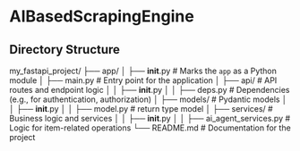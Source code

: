 # AIBasedScrapingEngine
## Directory Structure
my_fastapi_project/
├── app/
│   ├── __init__.py           # Marks the `app` as a Python module
│   ├── main.py               # Entry point for the application 
│   ├── api/                  # API routes and endpoint logic
│   │   ├── __init__.py
│   │   ├── deps.py           # Dependencies (e.g., for authentication, authorization)
│   ├── models/               #  Pydantic models
│   │   ├── __init__.py
│   │   ├── model.py          # return type model
│   ├── services/             # Business logic and services
│   │   ├── __init__.py
│   │   ├── ai_agent_services.py   # Logic for item-related operations
└── README.md                      # Documentation for the project

